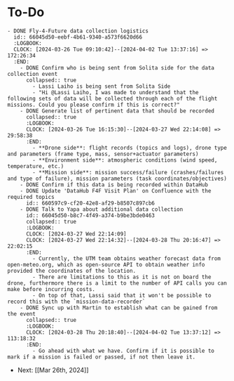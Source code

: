 # To-Do
	- DONE Fly-4-Future data collection logistics
	  id:: 66045d50-eebf-4b61-9340-a573f6620d66
	  :LOGBOOK:
	  CLOCK: [2024-03-26 Tue 09:10:42]--[2024-04-02 Tue 13:37:16] =>  172:26:34
	  :END:
		- DONE Confirm who is being sent from Solita side for the data collection event
		  collapsed:: true
			- Lassi Laiho is being sent from Solita Side
			- "Hi @Lassi Laiho, I was made to understand that the following sets of data will be collected through each of the flight missions. Could you please confirm if this is correct?"
		- DONE Generate list of pertinent data that should be recorded
		  collapsed:: true
		  :LOGBOOK:
		  CLOCK: [2024-03-26 Tue 16:15:30]--[2024-03-27 Wed 22:14:08] =>  29:58:38
		  :END:
			- **Drone side**: flight records (topics and logs), drone type and parameters (frame type, mass, sensor+actuator parameters)
			- **Environment side**: atmospheric conditions (wind speed, temperature, etc.)
			- **Mission side**: mission success/failure (crashes/failures and type of failure), mission parameters (task coordinates/objectives)
		- DONE Confirm if this data is being recorded within DataHub
		- DONE Update 'DataHub F4F Visit Plan' on Confluence with the required topics
		  id:: 660597c9-cf20-42e8-af29-b8507c897cb6
		- DONE Talk to Yapa about additional data collection
		  id:: 66045d50-b8c7-4f49-a374-b9be3bde0463
		  collapsed:: true
		  :LOGBOOK:
		  CLOCK: [2024-03-27 Wed 22:14:09]
		  CLOCK: [2024-03-27 Wed 22:14:32]--[2024-03-28 Thu 20:16:47] =>  22:02:15
		  :END:
			- Currently, the UTM team obtains weather forecast data from open-meteo.org, which as open-source API to obtain weather info provided the coordinates of the location.
			- There are limitations to this as it is not on board the drone, furthermore there is a limit to the number of API calls you can make before incurring costs.
			- On top of that, Lassi said that it won't be possible to record this with the `mission-data-recorder`
		- DONE Sync up with Martin to establish what can be gained from the event
		  collapsed:: true
		  :LOGBOOK:
		  CLOCK: [2024-03-28 Thu 20:18:40]--[2024-04-02 Tue 13:37:12] =>  113:18:32
		  :END:
			- Go ahead with what we have. Confirm if it is possible to mark if a mission is failed or passed, if not then leave it.
- Next: [[Mar 26th, 2024]]